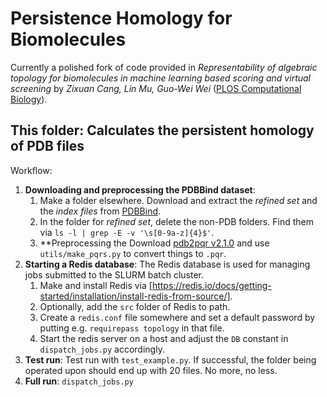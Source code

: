 # Persistence Homology for Biomolecules

Currently a polished fork of code provided in *Representability of algebraic topology for biomolecules in machine learning based scoring and virtual screening* by *Zixuan Cang, Lin Mu, Guo-Wei Wei* ([PLOS Computational Biology](https://journals.plos.org/ploscompbiol/article?id=10.1371/journal.pcbi.1005929)).

## This folder: Calculates the persistent homology of PDB files

Workflow:
1.  **Downloading and preprocessing the PDBBind dataset**:
    1. Make a folder elsewhere. Download and extract the *refined set* and the *index files* from [PDBBind](http://www.pdbbind.org.cn/download.php).
    2. In the folder for *refined set*, delete the non-PDB folders. Find them via `ls -l | grep -E -v '\s[0-9a-z]{4}$'`.
    3. **Preprocessing the Download [pdb2pqr v2.1.0](https://github.com/Electrostatics/pdb2pqr/releases/tag/v2.1.0) and use `utils/make_pqrs.py` to convert things to `.pqr`.
2. **Starting a Redis database**: The Redis database is used for managing jobs submitted to the SLURM batch cluster.
    1. Make and install Redis via [https://redis.io/docs/getting-started/installation/install-redis-from-source/].
    2. Optionally, add the `src` folder of Redis to path.
    3. Create a `redis.conf` file somewhere and set a default password by putting e.g. `requirepass topology` in that file.
    4. Start the redis server on a host and adjust the `DB` constant in `dispatch_jobs.py` accordingly.
3. **Test run**: Test run with `test_example.py`. If successful, the folder being operated upon should end up with 20 files. No more, no less.
4. **Full run**: `dispatch_jobs.py`



